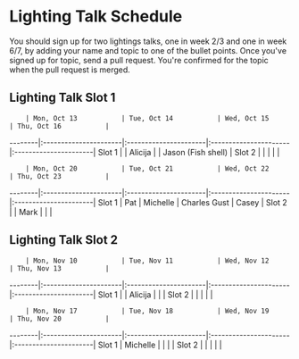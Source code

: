 # Lighting Talk Schedule

You should sign up for two lightings talks, one in week 2/3 and one in week 6/7,
by adding your name and topic to one of the bullet points. Once you've signed up
for topic, send a pull request. You're confirmed for the topic when the pull request
is merged.


## Lighting Talk Slot 1


        | Mon, Oct 13           | Tue, Oct 14           | Wed, Oct 15           | Thu, Oct 16           |
--------|:----------------------|:----------------------|:----------------------|:----------------------|
Slot 1  |                       | Alicija               |                       | Jason (Fish shell)    |
Slot 2  |                       |                       |                       |                       |

        | Mon, Oct 20           | Tue, Oct 21           | Wed, Oct 22           | Thu, Oct 23           |
--------|:----------------------|:----------------------|:----------------------|:----------------------|
Slot 1  | Pat                   | Michelle              |  Charles Gust         | Casey                 |
Slot 2  |                       | Mark                  |                       |                       |




## Lighting Talk Slot 2


        | Mon, Nov 10           | Tue, Nov 11           | Wed, Nov 12           | Thu, Nov 13           |
--------|:----------------------|:----------------------|:----------------------|:----------------------|
Slot 1  |                       | Alicija               |                       |                       |
Slot 2  |                       |                       |                       |                       |

        | Mon, Nov 17           | Tue, Nov 18           | Wed, Nov 19           | Thu, Nov 20           |
--------|:----------------------|:----------------------|:----------------------|:----------------------|
Slot 1  |   Michelle            |                       |                       |                       |
Slot 2  |                       |                       |                       |                       |


